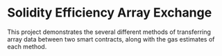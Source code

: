 # Solidity Efficiency Array Exchange

This project demonstrates the several different methods of transferring array data between two smart contracts, along with the gas estimates of each method.
